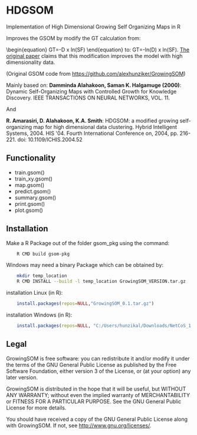 # HDGSOM
Implementation of High Dimensional Growing Self Organizing Maps in R


Improves the GSOM by modify the GT calculation from:

\begin{equation}
GT=-D x ln(SF)
\end{equation}
to: GT=-ln(D) x ln(SF). 
[The original paper](https://ieeexplore.ieee.org/document/1410007/authors) claims that this modification improves the model with high dimensionality data. 

(Original GSOM code from https://github.com/alexhunziker/GrowingSOM)

Mainly based on:
__Damminda Alahakoon, Saman K. Halgamuge (2000)__: Dynamic Self-Organizing Maps with Controlled Growth for Knowledge Discovery. IEEE TRANSACTIONS ON NEURAL NETWORKS, VOL. 11.

And

__R. Amarasiri, D. Alahakoon, K.A. Smith__: HDGSOM: a modified growing self-organizing map for high dimensional data clustering. Hybrid Intelligent Systems, 2004. HIS '04. Fourth International Conference on, 2004, pp. 216-221.
doi: 10.1109/ICHIS.2004.52

## Functionality

- train.gsom()
- train_xy.gsom()
- map.gsom()
- predict.gsom()
- summary.gsom()
- print.gsom()
- plot.gsom()

## Installation

Make a R Package out of the folder gsom_pkg using the command:

```bash
	R CMD build gsom-pkg
```

Windows may need a binary Package which can be obtained by:

```bash
	mkdir temp_location
	R CMD INSTALL --build -l temp_location GrowingSOM_VERSION.tar.gz
```

installation Linux (in R):
```R
	install.packages(repos=NULL,"GrowingSOM_0.1.tar.gz")
```

installation Windows (in R):
```R
	install.packages(repos=NULL, "C:/Users/hunzikal/Downloads/NetCoS_1.0.zip", type="binary")
```

## Legal

GrowingSOM is free software: you can redistribute it and/or modify it under the terms of the GNU General Public License as published by the Free Software Foundation, either version 3 of the License, or (at your option) any later version.

GrowingSOM is distributed in the hope that it will be useful, but WITHOUT ANY WARRANTY; without even the implied warranty of MERCHANTABILITY or FITNESS FOR A PARTICULAR PURPOSE.  See the GNU General Public License for more details.

You should have received a copy of the GNU General Public License
along with GrowingSOM.  If not, see <http://www.gnu.org/licenses/>.
